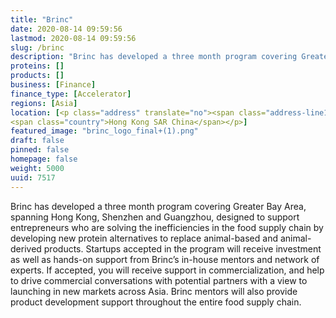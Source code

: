 ```yaml
---
title: "Brinc"
date: 2020-08-14 09:59:56
lastmod: 2020-08-14 09:59:56
slug: /brinc
description: "Brinc has developed a three month program covering Greater Bay Area, spanning Hong Kong, Shenzhen and Guangzhou, designed to support entrepreneurs who are solving the inefficiencies in the food supply chain by developing new protein alternatives to replace animal-based and animal-derived products. Startups accepted in the program will receive investment as well as hands-on support from Brinc’s in-house mentors and network of experts."
proteins: []
products: []
business: [Finance]
finance_type: [Accelerator]
regions: [Asia]
location: [<p class="address" translate="no"><span class="address-line1">Aberdeen Street</span><br>
<span class="country">Hong Kong SAR China</span></p>]
featured_image: "brinc_logo_final+(1).png"
draft: false
pinned: false
homepage: false
weight: 5000
uuid: 7517
---
```

<p>Brinc has developed a three month program covering Greater Bay Area, spanning Hong Kong, Shenzhen and Guangzhou, designed to support entrepreneurs who are solving the inefficiencies in the food supply chain by developing new protein alternatives to replace animal-based and animal-derived products. Startups accepted in the program will receive investment as well as hands-on support from Brinc’s in-house mentors and network of experts. If accepted, you will receive support in commercialization, and help to drive commercial conversations with potential partners with a view to launching in new markets across Asia. Brinc mentors will also provide product development support throughout the entire food supply chain.</p>
